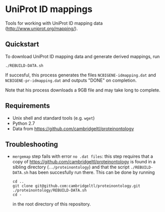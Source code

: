 # UniProt ID mappings

Tools for working with UniProt ID mapping data
(<http://www.uniprot.org/mapping/>).

## Quickstart

To download UniProt ID mapping data and generate derived mappings, run

    ./REBUILD-DATA.sh

If succesful, this process generates the files `NCBIGENE-idmapping.dat`
and `NCBIGENE-pr-idmapping.dat` and outputs "DONE" on completion.

Note that his process downloads a 9GB file and may take long to
complete.

## Requirements

- Unix shell and standard tools (e.g. `wget`)
- Python 2.7
- Data from <https://github.com/cambridgeltl/proteinontology>

## Troubleshooting

- `mergemap` step fails with error `no .dat files`: this step requires
  that a copy of https://github.com/cambridgeltl/proteinontology is found
  in a sibling directory (`../proteinontology`) and that the script
  `./REBUILD-DATA.sh` has been succesfully run there. This can be done
  by running

      cd ..
      git clone git@github.com:cambridgeltl/proteinontology.git
      ./proteinontology/REBUILD-DATA.sh
      cd -

  in the root directory of this repository.
